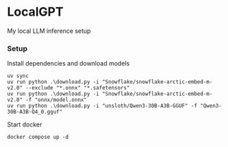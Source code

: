 # LocalGPT

My local LLM inference setup

### Setup

Install dependencies and download models
```
uv sync
uv run python .\download.py -i "Snowflake/snowflake-arctic-embed-m-v2.0" --exclude "*.onnx" "*.safetensors"
uv run python .\download.py -i "Snowflake/snowflake-arctic-embed-m-v2.0" -f "onnx/model.onnx"
uv run python .\download.py -i "unsloth/Qwen3-30B-A3B-GGUF" -f "Qwen3-30B-A3B-Q4_0.gguf"
```

Start docker
```
docker compose up -d
```